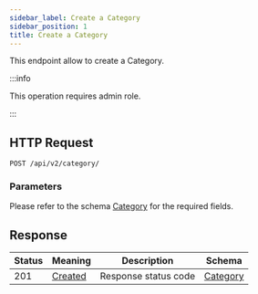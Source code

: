 ```yaml
---
sidebar_label: Create a Category
sidebar_position: 1
title: Create a Category
---
```


This endpoint allow to create a Category.

:::info

This operation requires admin role.

:::

## HTTP Request

`POST /api/v2/category/`

### Parameters

Please refer to the schema [Category](/docs/apireference/v2/schemas/category) for the required fields.

## Response

| Status | Meaning                                                      | Description          | Schema                                             |
|--------|--------------------------------------------------------------|----------------------|----------------------------------------------------|
| 201    | [Created](https://tools.ietf.org/html/rfc7231#section-6.3.2) | Response status code | [Category](/docs/apireference/v2/schemas/category) |

